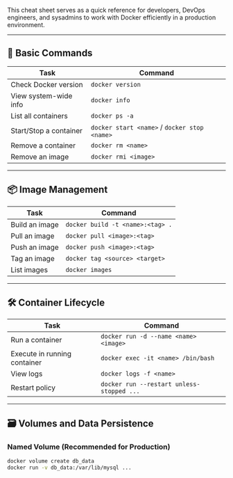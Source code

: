 This cheat sheet serves as a quick reference for developers, DevOps engineers, and sysadmins to work with Docker efficiently in a production environment.

---

## 🚀 Basic Commands

| Task | Command |
|------|---------|
| Check Docker version | `docker version` |
| View system-wide info | `docker info` |
| List all containers | `docker ps -a` |
| Start/Stop a container | `docker start <name>` / `docker stop <name>` |
| Remove a container | `docker rm <name>` |
| Remove an image | `docker rmi <image>` |

---

## 📦 Image Management

| Task | Command |
|------|---------|
| Build an image | `docker build -t <name>:<tag> .` |
| Pull an image | `docker pull <image>:<tag>` |
| Push an image | `docker push <image>:<tag>` |
| Tag an image | `docker tag <source> <target>` |
| List images | `docker images` |

---

## 🛠️ Container Lifecycle

| Task | Command |
|------|---------|
| Run a container | `docker run -d --name <name> <image>` |
| Execute in running container | `docker exec -it <name> /bin/bash` |
| View logs | `docker logs -f <name>` |
| Restart policy | `docker run --restart unless-stopped ...` |

---

## 🗃️ Volumes and Data Persistence

### Named Volume (Recommended for Production)

```bash
docker volume create db_data
docker run -v db_data:/var/lib/mysql ...

